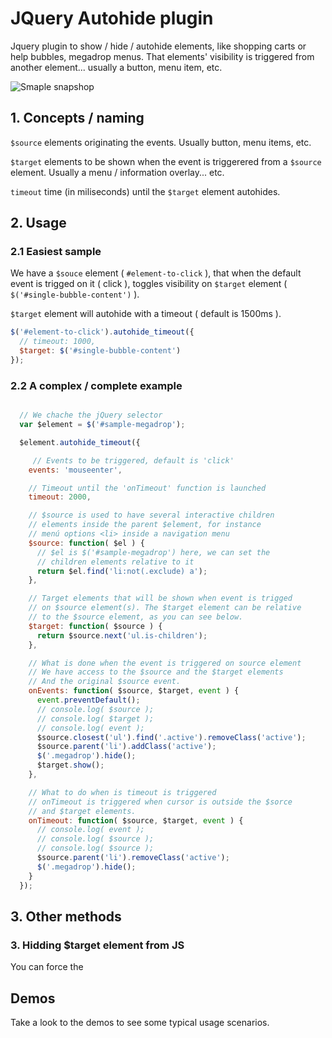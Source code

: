 JQuery Autohide plugin
======================

Jquery plugin to show / hide / autohide elements, like shopping carts or help bubbles, megadrop menus. That elements' visibility is triggered from another element... usually a button, menu item, etc.

![Smaple snapshop](https://raw.github.com/carloscabo/jquery-autohide-plugin/master/sample-image.png)

## 1. Concepts / naming

`$source` elements originating the events. Usually button, menu items, etc.

`$target` elements to be shown when the event is triggerered from a `$source` element. Usually a menu / information overlay... etc.

`timeout` time (in miliseconds) until the `$target` element autohides.

## 2. Usage

### 2.1 Easiest sample

We have a `$souce` element ( `#element-to-click` ), that when the default event is trigged on it ( click ), toggles visibility on `$target` element ( `$('#single-bubble-content')` ).

`$target` element will autohide with a timeout ( default is 1500ms ).

```javascript
$('#element-to-click').autohide_timeout({
  // timeout: 1000,
  $target: $('#single-bubble-content')
});
```

### 2.2 A complex / complete example

```javascript

  // We chache the jQuery selector
  var $element = $('#sample-megadrop');

  $element.autohide_timeout({

     // Events to be triggered, default is 'click'
    events: 'mouseenter',

    // Timeout until the 'onTimeout' function is launched
    timeout: 2000,

    // $source is used to have several interactive children
    // elements inside the parent $element, for instance
    // menú options <li> inside a navigation menu
    $source: function( $el ) {
      // $el is $('#sample-megadrop') here, we can set the
      // children elements relative to it
      return $el.find('li:not(.exclude) a');
    },

    // Target elements that will be shown when event is trigged
    // on $source element(s). The $target element can be relative
    // to the $source element, as you can see below.
    $target: function( $source ) {
      return $source.next('ul.is-children');
    },

    // What is done when the event is triggered on source element
    // We have access to the $source and the $target elements
    // And the original $source event.
    onEvents: function( $source, $target, event ) {
      event.preventDefault();
      // console.log( $source );
      // console.log( $target );
      // console.log( event );
      $source.closest('ul').find('.active').removeClass('active');
      $source.parent('li').addClass('active');
      $('.megadrop').hide();
      $target.show();
    },

    // What to do when is timeout is triggered
    // onTimeout is triggered when cursor is outside the $sorce
    // and $target elements.
    onTimeout: function( $source, $target, event ) {
      // console.log( event );
      // console.log( $source );
      // console.log( $source );
      $source.parent('li').removeClass('active');
      $('.megadrop').hide();
    }
  });

```

## 3. Other methods

### 3. Hidding $target element from JS

You can force the 

## Demos

Take a look to the demos to see some typical usage scenarios.
